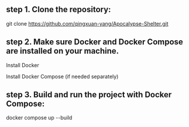 ## step 1.  Clone the repository:
  git clone https://github.com/qingxuan-yang/Apocalypse-Shelter.git
## step 2.  Make sure Docker and Docker Compose are installed on your machine.
Install Docker

Install Docker Compose (if needed separately)
## step 3.  Build and run the project with Docker Compose:
  docker compose up --build